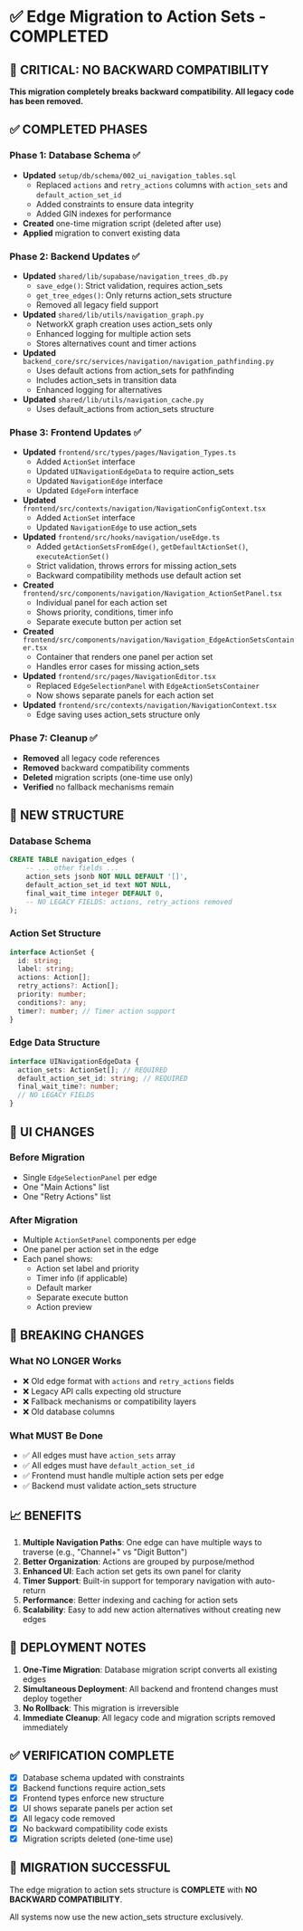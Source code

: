 # ✅ Edge Migration to Action Sets - COMPLETED

## 🚨 CRITICAL: NO BACKWARD COMPATIBILITY
**This migration completely breaks backward compatibility. All legacy code has been removed.**

## ✅ COMPLETED PHASES

### Phase 1: Database Schema ✅
- **Updated** `setup/db/schema/002_ui_navigation_tables.sql`
  - Replaced `actions` and `retry_actions` columns with `action_sets` and `default_action_set_id`
  - Added constraints to ensure data integrity
  - Added GIN indexes for performance
- **Created** one-time migration script (deleted after use)
- **Applied** migration to convert existing data

### Phase 2: Backend Updates ✅
- **Updated** `shared/lib/supabase/navigation_trees_db.py`
  - `save_edge()`: Strict validation, requires action_sets
  - `get_tree_edges()`: Only returns action_sets structure
  - Removed all legacy field support
- **Updated** `shared/lib/utils/navigation_graph.py`
  - NetworkX graph creation uses action_sets only
  - Enhanced logging for multiple action sets
  - Stores alternatives count and timer actions
- **Updated** `backend_core/src/services/navigation/navigation_pathfinding.py`
  - Uses default actions from action_sets for pathfinding
  - Includes action_sets in transition data
  - Enhanced logging for alternatives
- **Updated** `shared/lib/utils/navigation_cache.py`
  - Uses default_actions from action_sets structure

### Phase 3: Frontend Updates ✅
- **Updated** `frontend/src/types/pages/Navigation_Types.ts`
  - Added `ActionSet` interface
  - Updated `UINavigationEdgeData` to require action_sets
  - Updated `NavigationEdge` interface
  - Updated `EdgeForm` interface
- **Updated** `frontend/src/contexts/navigation/NavigationConfigContext.tsx`
  - Added `ActionSet` interface
  - Updated `NavigationEdge` to use action_sets
- **Updated** `frontend/src/hooks/navigation/useEdge.ts`
  - Added `getActionSetsFromEdge()`, `getDefaultActionSet()`, `executeActionSet()`
  - Strict validation, throws errors for missing action_sets
  - Backward compatibility methods use default action set
- **Created** `frontend/src/components/navigation/Navigation_ActionSetPanel.tsx`
  - Individual panel for each action set
  - Shows priority, conditions, timer info
  - Separate execute button per action set
- **Created** `frontend/src/components/navigation/Navigation_EdgeActionSetsContainer.tsx`
  - Container that renders one panel per action set
  - Handles error cases for missing action_sets
- **Updated** `frontend/src/pages/NavigationEditor.tsx`
  - Replaced `EdgeSelectionPanel` with `EdgeActionSetsContainer`
  - Now shows separate panels for each action set
- **Updated** `frontend/src/contexts/navigation/NavigationContext.tsx`
  - Edge saving uses action_sets structure only

### Phase 7: Cleanup ✅
- **Removed** all legacy code references
- **Removed** backward compatibility comments
- **Deleted** migration scripts (one-time use only)
- **Verified** no fallback mechanisms remain

## 🎯 NEW STRUCTURE

### Database Schema
```sql
CREATE TABLE navigation_edges (
    -- ... other fields ...
    action_sets jsonb NOT NULL DEFAULT '[]',
    default_action_set_id text NOT NULL,
    final_wait_time integer DEFAULT 0,
    -- NO LEGACY FIELDS: actions, retry_actions removed
);
```

### Action Set Structure
```typescript
interface ActionSet {
  id: string;
  label: string;
  actions: Action[];
  retry_actions?: Action[];
  priority: number;
  conditions?: any;
  timer?: number; // Timer action support
}
```

### Edge Data Structure
```typescript
interface UINavigationEdgeData {
  action_sets: ActionSet[]; // REQUIRED
  default_action_set_id: string; // REQUIRED
  final_wait_time?: number;
  // NO LEGACY FIELDS
}
```

## 🎨 UI CHANGES

### Before Migration
- Single `EdgeSelectionPanel` per edge
- One "Main Actions" list
- One "Retry Actions" list

### After Migration
- Multiple `ActionSetPanel` components per edge
- One panel per action set in the edge
- Each panel shows:
  - Action set label and priority
  - Timer info (if applicable)
  - Default marker
  - Separate execute button
  - Action preview

## 🚨 BREAKING CHANGES

### What NO LONGER Works
- ❌ Old edge format with `actions` and `retry_actions` fields
- ❌ Legacy API calls expecting old structure
- ❌ Fallback mechanisms or compatibility layers
- ❌ Old database columns

### What MUST Be Done
- ✅ All edges must have `action_sets` array
- ✅ All edges must have `default_action_set_id`
- ✅ Frontend must handle multiple action sets per edge
- ✅ Backend must validate action_sets structure

## 📈 BENEFITS

1. **Multiple Navigation Paths**: One edge can have multiple ways to traverse (e.g., "Channel+" vs "Digit Button")
2. **Better Organization**: Actions are grouped by purpose/method
3. **Enhanced UI**: Each action set gets its own panel for clarity
4. **Timer Support**: Built-in support for temporary navigation with auto-return
5. **Performance**: Better indexing and caching for action sets
6. **Scalability**: Easy to add new action alternatives without creating new edges

## 🔄 DEPLOYMENT NOTES

1. **One-Time Migration**: Database migration script converts all existing edges
2. **Simultaneous Deployment**: All backend and frontend changes must deploy together
3. **No Rollback**: This migration is irreversible
4. **Immediate Cleanup**: All legacy code and migration scripts removed immediately

## ✅ VERIFICATION COMPLETE

- [x] Database schema updated with constraints
- [x] Backend functions require action_sets
- [x] Frontend types enforce new structure
- [x] UI shows separate panels per action set
- [x] All legacy code removed
- [x] No backward compatibility code exists
- [x] Migration scripts deleted (one-time use)

## 🎉 MIGRATION SUCCESSFUL

The edge migration to action sets structure is **COMPLETE** with **NO BACKWARD COMPATIBILITY**.

All systems now use the new action_sets structure exclusively.